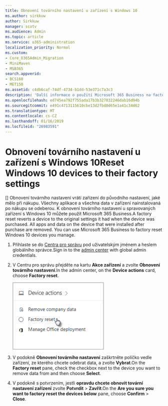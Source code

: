 ```yaml
---
title: Obnovení továrního nastavení u zařízení s Windows 10
ms.author: sirkkuw
author: Sirkkuw
manager: scotv
ms.audience: Admin
ms.topic: article
ms.service: o365-administration
localization_priority: Normal
ms.custom:
- Core_O365Admin_Migration
- MiniMaven
- MSB365
search.appverid:
- BCS160
- MET150
ms.assetid: c4db6caf-74df-4734-b1dd-53e371c7a3c3
description: 'Další informace o použití Microsoft 365 Business na factory reset zařízení Windows 10. '
ms.openlocfilehash: ed745ea792f755ada17b3b327032246dab16d94b
ms.sourcegitcommit: e491c4713115610cbe13d2fbd0d65e1a41c34d62
ms.translationtype: MT
ms.contentlocale: cs-CZ
ms.lasthandoff: 01/16/2019
ms.locfileid: "26983591"
---
```

# <a name="reset-windows-10-devices-to-their-factory-settings"></a><span data-ttu-id="d4bf9-103">Obnovení továrního nastavení u zařízení s Windows 10</span><span class="sxs-lookup"><span data-stu-id="d4bf9-103">Reset Windows 10 devices to their factory settings</span></span>

<span data-ttu-id="d4bf9-p101">[] Obnovení továrního nastavení vrátí zařízení do původního nastavení, jaké mělo při nákupu. Všechny aplikace a všechna data v zařízení nainstalovaná po nákupu se odeberou. K obnovení továrního nastavení u spravovaných zařízení s Windows 10 můžete použít Microsoft 365 Business.</span><span class="sxs-lookup"><span data-stu-id="d4bf9-p101">A factory reset reverts a device to the original settings it had when the device was purchased. All apps and data on the device that were installed after purchase are removed. You can use Microsoft 365 Business to factory reset Windows 10 devices you manage.</span></span>
  
1. <span data-ttu-id="d4bf9-107">Přihlaste se do [Centra pro správu](https://aka.ms/bcsportal) pod uživatelským jménem a heslem globálního správce.</span><span class="sxs-lookup"><span data-stu-id="d4bf9-107">Sign in to the [admin center](https://aka.ms/bcsportal) with global admin credentials.</span></span> 
    
2. <span data-ttu-id="d4bf9-108">V Centru pro správu přejděte na kartu **Akce zařízení** a zvolte **Obnovení továrního nastavení**.</span><span class="sxs-lookup"><span data-stu-id="d4bf9-108">In the admin center, on the **Device actions** card, choose **Factory reset**.</span></span>
    
    ![On the Device actions card, choose Factory reset](media/7caddd12-207e-4c99-b61c-0495fc5f55e3.png)
  
3. <span data-ttu-id="d4bf9-110">V podokně **Obnovení továrního nastavení** zaškrtněte políčko vedle zařízení, ze kterého chcete odebrat data, a zvolte **Vybrat**.</span><span class="sxs-lookup"><span data-stu-id="d4bf9-110">On the **Factory reset** pane, check the checkbox next to the device you want to remove data from and then choose **Select**.</span></span>
    
4. <span data-ttu-id="d4bf9-111">V podokně s potvrzením, jestli **opravdu chcete obnovit tovární nastavení zařízení** zvolte **Potvrdit** \> **Zavřít**.</span><span class="sxs-lookup"><span data-stu-id="d4bf9-111">On the **Are you sure you want to factory reset the devices below** pane, choose **Confirm** \> **Close**.</span></span>
    
  

